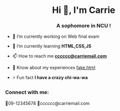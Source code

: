 <h1 align="center">Hi 👋, I'm Carrie</h1>
<h3 align="center">A sophomore in NCU !</h3>

- 🔭 I’m currently working on Web final exam

- 🌱 I’m currently learning **HTML,CSS,JS**

- 📫 How to reach me **cccccc@carriemail.com**

- 📄 Know about my experiences [fake.html](resume.html)

- ⚡ Fun fact **I have a crazy chi-wa-wa**

<h3 align="left">Connect with me:</h3>
<p align="left">
  📲09-12345678 📩cccccc@carriemail.com
</p>
